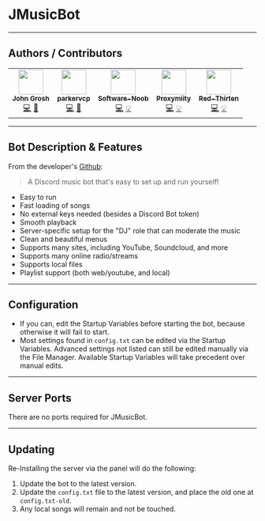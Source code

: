 # JMusicBot

___

## Authors / Contributors

<!-- prettier-ignore-start -->
<!-- markdownlint-disable -->
<table>
    <tr>
        <td align="center">
            <a href="https://github.com/jagrosh">
                <img src="https://avatars.githubusercontent.com/u/12754382" width="50px;" alt=""/><br /><sub><b>John Grosh</b></sub>
            </a>
            <br />
            <a href="https://github.com/jagrosh/MusicBot/commits?author=jagrosh" title="Codes">💻</a>
            <a href="https://github.com/jagrosh/MusicBot/commits?author=jagrosh" title="Original Bot Creator">🤖</a>
        </td>
        <td align="center">
            <a href="https://github.com/parkervcp">
                <img src="https://avatars.githubusercontent.com/u/1207679" width="50px;" alt=""/><br /><sub><b>parkervcp</b></sub>
            </a>
            <br />
            <a href="https://github.com/parkervcp/eggs/commits?author=parkervcp" title="Codes">💻</a>
            <a href="https://github.com/parkervcp/eggs/commits?author=parkervcp" title="Original Egg Creator">🥚</a>
        </td>
        <td align="center">
            <a href="https://github.com/Software-Noob">
                <img src="https://avatars.githubusercontent.com/u/10975908" width="50px;" alt=""/><br /><sub><b>Software-Noob</b></sub>
            </a>
            <br />
            <a href="https://github.com/parkervcp/eggs/commits?author=Software-Noob" title="Codes">💻</a>
            <a href="https://github.com/parkervcp/eggs/commits?author=Software-Noob" title="Contributor">💡</a>
        </td>
        <td align="center">
            <a href="https://github.com/Proxymiity">
                <img src="https://avatars.githubusercontent.com/u/25194496" width="50px;" alt=""/><br /><sub><b>Proxymiity</b></sub>
            </a>
            <br />
            <a href="https://github.com/parkervcp/eggs/commits?author=Proxymiity" title="Codes">💻</a>
            <a href="https://github.com/parkervcp/eggs/commits?author=Proxymiity" title="Contributor">💡</a>
        </td>
        <td align="center">
            <a href="https://github.com/redthirten">
                <img src="https://avatars.githubusercontent.com/u/4533989" width="50px;" alt=""/><br /><sub><b>Red-Thirten</b></sub>
            </a>
            <br />
            <a href="https://github.com/parkervcp/eggs/commits?author=redthirten" title="Codes">💻</a>
            <a href="https://github.com/parkervcp/eggs/commits?author=iamkubi" title="Contributor">💡</a>
        </td>
    </tr>
</table>
<!-- markdownlint-enable -->
<!-- prettier-ignore-end -->

___

## Bot Description & Features

From the developer's [Github](https://github.com/jagrosh/MusicBot):
> A Discord music bot that's easy to set up and run yourself!

- Easy to run
- Fast loading of songs
- No external keys needed (besides a Discord Bot token)
- Smooth playback
- Server-specific setup for the "DJ" role that can moderate the music
- Clean and beautiful menus
- Supports many sites, including YouTube, Soundcloud, and more
- Supports many online radio/streams
- Supports local files
- Playlist support (both web/youtube, and local)

___

## Configuration

- If you can, edit the Startup Variables before starting the bot, because otherwise it will fail to start.
- Most settings found in `config.txt` can be edited via the Startup Variables. Advanced settings not listed can still be edited manually via the File Manager. Available Startup Variables will take precedent over manual edits.

___

## Server Ports

There are no ports required for JMusicBot.
___

## Updating

Re-Installing the server via the panel will do the following:

1. Update the bot to the latest version.
2. Update the `config.txt` file to the latest version, and place the old one at `config.txt-old`.
3. Any local songs will remain and not be touched.
